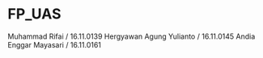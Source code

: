 # FP_UAS
Muhammad Rifai            / 16.11.0139
Hergyawan Agung Yulianto  / 16.11.0145
Andia Enggar Mayasari     / 16.11.0161
